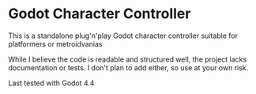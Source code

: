 # Godot Character Controller

This is a standalone plug'n'play Godot character controller suitable for platformers or metroidvanias

While I believe the code is readable and structured well, the project lacks documentation or tests. I don't plan to add either, so use at your own risk.

Last tested with Godot 4.4
